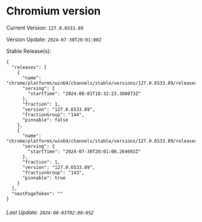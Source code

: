 # Chromium version

Current Version: `127.0.6533.89`

Version Update: `2024-07-30T20:01:00Z`

Stable Release(s):
```
{
  "releases": [
    {
      "name": "chrome/platforms/win64/channels/stable/versions/127.0.6533.89/releases/1722537143",
      "serving": {
        "startTime": "2024-08-01T18:32:23.388073Z"
      },
      "fraction": 1,
      "version": "127.0.6533.89",
      "fractionGroup": "144",
      "pinnable": false
    },
    {
      "name": "chrome/platforms/win64/channels/stable/versions/127.0.6533.89/releases/1722369660",
      "serving": {
        "startTime": "2024-07-30T20:01:00.264693Z"
      },
      "fraction": 1,
      "version": "127.0.6533.89",
      "fractionGroup": "143",
      "pinnable": true
    }
  ],
  "nextPageToken": ""
}
```

###### Last Update: `2024-08-03T02:00:05Z`
        